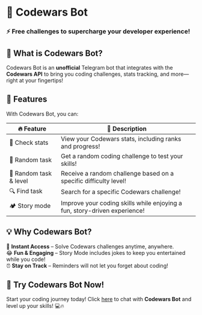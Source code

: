# 🚀 Codewars Bot

### ⚡ Free challenges to supercharge your developer experience!

## 🤖 What is Codewars Bot?

Codewars Bot is an **unofficial** Telegram bot that integrates with the **Codewars API** to bring you coding challenges, stats tracking, and more—right at your fingertips!

## 🎯 Features  
With Codewars Bot, you can:  

| 🔥 Feature | 📝 Description |
|------------|--------------|
| 🏅 Check stats | View your Codewars stats, including ranks and progress! |
| 🥋 Random task | Get a random coding challenge to test your skills! |
| 🎲 Random task & level | Receive a random challenge based on a specific difficulty level! |
| 🔍 Find task | Search for a specific Codewars challenge! |
| 🏕 Story mode | Improve your coding skills while enjoying a fun, story-driven experience! |




## 💡 Why Codewars Bot?

🚀 **Instant Access** – Solve Codewars challenges anytime, anywhere.  
😂 **Fun & Engaging** – Story Mode includes jokes to keep you entertained while you code!  
⏰ **Stay on Track** – Reminders will not let you forget about coding!

## 🎉 Try Codewars Bot Now!

Start your coding journey today! Click [here](https://t.me/codewars_challenges_bot) to chat with **Codewars Bot** and level up your skills! 💻🔥